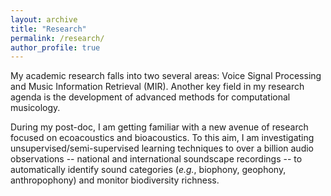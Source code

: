 ```yaml
---
layout: archive
title: "Research"
permalink: /research/
author_profile: true
---
```


My academic research falls into two several areas: Voice Signal Processing and Music Information Retrieval (MIR). Another key field in my research agenda is the development of advanced methods for computational musicology.

During my post-doc, I am getting familiar with a new avenue of research focused on ecoacoustics and bioacoustics. To this aim, I am investigating unsupervised/semi-supervised learning techniques to over a billion audio observations -- national and international soundscape recordings -- to automatically identify sound categories (_e.g._, biophony, geophony, anthropophony) and monitor biodiversity richness.
